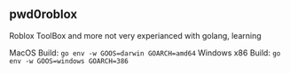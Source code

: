 ## pwd0roblox
Roblox ToolBox and more
not very experianced with golang, learning

MacOS Build: `go env -w GOOS=darwin GOARCH=amd64`
Windows x86 Build: `go env -w GOOS=windows GOARCH=386`
